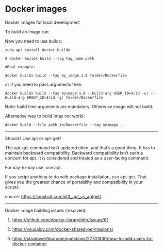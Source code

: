 # Docker images

Docker images for local development

To build an image run:

Now you need to use buildx:

```
sudo apt install docker-buildx
```

```
# docker buildx build --tag tag_name path

#Real example:

docker buildx build --tag my_image:1.0 folder/Dockerfile
```

or if you need to pass arguments then:

```
docker buildx build --tag myimage:1.0 --build-arg USER_ID=$(id -u) --build-arg GROUP_ID=$(id -g) folder/Dockerfile

```

Note: build time arguments are mandatory. Otherwise image will not build.

Alternative way to build (may not work):

```
docker build --file path_to/Dockerfile --tag myimage . 
```

---

Should I Use apt or apt-get?

The apt-get command isn’t updated often, and that’s a good thing. It has to maintain backward compatibility. Backward compatibility isn’t such a concern for apt. It is considered and treated as a user-facing command.

For day-to-day use, use apt.

If you script anything to do with package installation, use apt-get. That gives you the greatest chance of portability and compatibility in your scripts.


source: https://linuxhint.com/diff_apt_vs_aptget/

---

Docker image building issues (resolved):
1) https://github.com/docker-library/php/issues/61

2) https://vsupalov.com/docker-shared-permissions/
 1) https://stackoverflow.com/questions/27701930/how-to-add-users-to-docker-container
